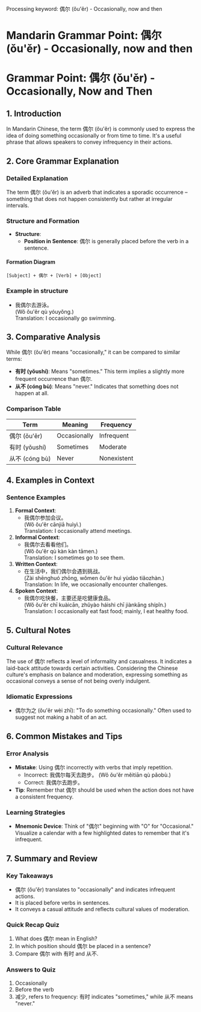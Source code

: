 Processing keyword: 偶尔 (ǒu'ěr) - Occasionally, now and then
# Mandarin Grammar Point: 偶尔 (ǒu'ěr) - Occasionally, now and then
# Grammar Point: 偶尔 (ǒu'ěr) - Occasionally, Now and Then
## 1. Introduction
In Mandarin Chinese, the term 偶尔 (ǒu'ěr) is commonly used to express the idea of doing something occasionally or from time to time. It's a useful phrase that allows speakers to convey infrequency in their actions.
## 2. Core Grammar Explanation
### Detailed Explanation
The term 偶尔 (ǒu'ěr) is an adverb that indicates a sporadic occurrence – something that does not happen consistently but rather at irregular intervals. 
### Structure and Formation
- **Structure**:  
  - **Position in Sentence**: 偶尔 is generally placed before the verb in a sentence.
  
#### Formation Diagram
```
[Subject] + 偶尔 + [Verb] + [Object]
```
### Example in structure
- 我偶尔去游泳。  
  (Wǒ ǒu'ěr qù yóuyǒng.)  
  Translation: I occasionally go swimming.
## 3. Comparative Analysis
While 偶尔 (ǒu'ěr) means "occasionally," it can be compared to similar terms:
- **有时 (yǒushí)**: Means "sometimes." This term implies a slightly more frequent occurrence than 偶尔.
- **从不 (cóng bù)**: Means "never." Indicates that something does not happen at all.
### Comparison Table
| Term   | Meaning               | Frequency  |
|--------|-----------------------|------------|
| 偶尔 (ǒu'ěr) | Occasionally          | Infrequent |
| 有时 (yǒushí) | Sometimes             | Moderate   |
| 从不 (cóng bù) | Never                 | Nonexistent|
## 4. Examples in Context
### Sentence Examples
1. **Formal Context**: 
   - 我偶尔参加会议。  
   (Wǒ ǒu'ěr cānjiā huìyì.)  
   Translation: I occasionally attend meetings.
2. **Informal Context**: 
   - 我偶尔去看看他们。  
   (Wǒ ǒu'ěr qù kàn kàn tāmen.)  
   Translation: I sometimes go to see them.
3. **Written Context**:
   - 在生活中，我们偶尔会遇到挑战。  
   (Zài shēnghuó zhōng, wǒmen ǒu'ěr huì yùdào tiǎozhàn.)  
   Translation: In life, we occasionally encounter challenges.
4. **Spoken Context**:
   - 我偶尔吃快餐，主要还是吃健康食品。  
   (Wǒ ǒu'ěr chī kuàicān, zhǔyào háishi chī jiànkāng shípǐn.)  
   Translation: I occasionally eat fast food; mainly, I eat healthy food.
## 5. Cultural Notes
### Cultural Relevance
The use of 偶尔 reflects a level of informality and casualness. It indicates a laid-back attitude towards certain activities. Considering the Chinese culture's emphasis on balance and moderation, expressing something as occasional conveys a sense of not being overly indulgent.
### Idiomatic Expressions  
- 偶尔为之 (ǒu'ěr wèi zhī): "To do something occasionally." Often used to suggest not making a habit of an act.
## 6. Common Mistakes and Tips
### Error Analysis
- **Mistake**: Using 偶尔 incorrectly with verbs that imply repetition.  
  - Incorrect: 我偶尔每天去跑步。 (Wǒ ǒu'ěr měitiān qù pǎobù.)  
  - Correct: 我偶尔去跑步。 
- **Tip**: Remember that 偶尔 should be used when the action does not have a consistent frequency.
### Learning Strategies
- **Mnemonic Device**: Think of "偶尔" beginning with "O" for "Occasional." Visualize a calendar with a few highlighted dates to remember that it's infrequent.
## 7. Summary and Review
### Key Takeaways
- 偶尔 (ǒu'ěr) translates to "occasionally" and indicates infrequent actions.
- It is placed before verbs in sentences.
- It conveys a casual attitude and reflects cultural values of moderation.
### Quick Recap Quiz
1. What does 偶尔 mean in English?
2. In which position should 偶尔 be placed in a sentence?
3. Compare 偶尔 with 有时 and 从不.
### Answers to Quiz
1. Occasionally
2. Before the verb
3. 减少, refers to frequency: 有时 indicates "sometimes," while 从不 means "never."
